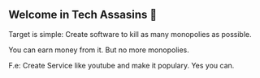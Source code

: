 ## Welcome in Tech Assasins 👋

Target is simple: Create software to kill as many monopolies as possible.

You can earn money from it. But no more monopolies. 

F.e: Create Service like youtube and make it populary. Yes you can. 
